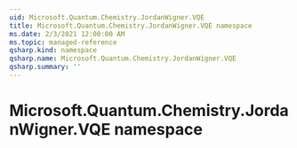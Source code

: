 ```yaml
---
uid: Microsoft.Quantum.Chemistry.JordanWigner.VQE
title: Microsoft.Quantum.Chemistry.JordanWigner.VQE namespace
ms.date: 2/3/2021 12:00:00 AM
ms.topic: managed-reference
qsharp.kind: namespace
qsharp.name: Microsoft.Quantum.Chemistry.JordanWigner.VQE
qsharp.summary: ''
---
```


# Microsoft.Quantum.Chemistry.JordanWigner.VQE namespace



